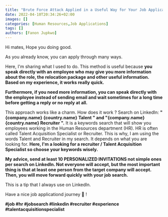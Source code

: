 ```yaml
---
title: "Brute Force Attack Applied in a Useful Way for Your Job Applications"
date: 2022-04-10T20:34:26+02:00
images: []
categories: [Human Resources,Job Applications]
tags: []
authors: [Fanon Jupkwo]
---
```


Hi mates, Hope you doing good.

As you already know, you can apply through many ways.

Here, I'm sharing what I used to do. This method is useful because **you speak directly with an employee who may give you more information about the role, the relocation package and other useful information. Based on my experience, it works really quick.**

**Furthermore, if you need more information, you can speak directly with the employee instead of sending email and wait sometimes for a long time before getting a reply or no reply at all.** 

This approach works like a charm. How does it work ? Search on LinkedIn: **"{company.name} {country.name} Talent " and "{company.name} {country.name} Recruiter ".** It is a keywords search that will show you employees working in the Human Resources department (HR). HR is often called Talent Acquisition Specialist or Recruiter. This is why, I am using the words Talent and Recruiter in my search. It depends on what you are looking for. **Here, I'm a looking for a recruiter / Talent Acquisition Specialist so choose your keywords wisely.**

**My advice, send at least 10 PERSONALIZED INVITATIONS not simple ones per search on LinkedIn. Not everyone will accept, but the most important thing is that at least one person from the target company will accept. Then, you will move forward quickly with your job search.** 

This is a tip that I always use on LinkedIn.

Have a nice job applicationd journey 🙂 !

**#job #hr #jobsearch #linkedin #recruiter #experience #talentacquisitionspecialist**
